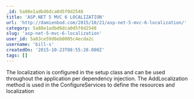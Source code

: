 ```yaml
---
_id: 5a88e1adbd6dca0d5f0d2548
title: 'ASP.NET 5 MVC 6 LOCALIZATION'
url: 'http://damienbod.com/2015/10/21/asp-net-5-mvc-6-localization/'
category: 5a88e1adbd6dca0d5f0d2548
slug: 'asp-net-5-mvc-6-localization'
user_id: 5a83ce59d6eb0005c4ecda2c
username: 'bill-s'
createdOn: '2015-10-23T08:55:28.000Z'
tags: []
---
```


The localization is configured in the setup class and can be used throughout the application per dependency injection. The AddLocalization method is used in the ConfigureServices to define the resources and localization
